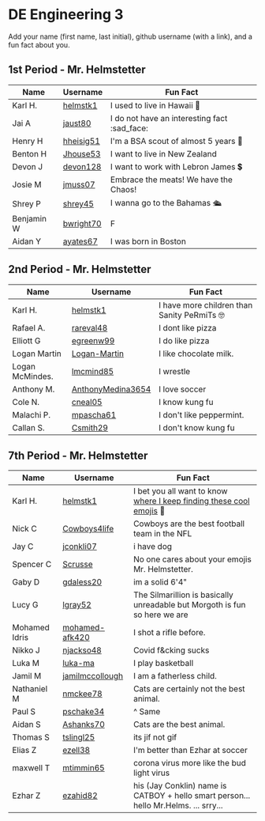 # DE Engineering 3

Add your name (first name, last initial), github username (with a link), and a fun fact about you.

## 1st Period - Mr. Helmstetter
Name | Username | Fun Fact
--- | --- | ---
Karl H. | [helmstk1](https://github.com/helmstk1) | I used to live in Hawaii :palm_tree:
Jai A   | [jaust80](https://github.com/jaust80) | I do not have an interesting fact :sad_face:
Henry H | [hheisig51](https://github.com/hheisig51) | I'm a BSA scout of almost 5 years :small_red_triangle:
Benton H | [Jhouse53](https://github.com/jhouse53) | I want to live in New Zealand
Devon J | [devon128](https://github.com/devon128) | I want to work with Lebron James :heavy_dollar_sign:
Josie M | [jmuss07](https://github.com/jmuss07) | Embrace the meats!  We have the Chaos!  
Shrey P | [shrey45](https://github.com/shrey45) | I wanna go to the Bahamas 🛳️
Benjamin W | [bwright70](https://github.com/bwright70) | F 
Aidan Y | [ayates67](https://github.com/ayates67) | I was born in Boston



## 2nd Period - Mr. Helmstetter
Name | Username | Fun Fact
--- | --- | ---
Karl H. | [helmstk1](https://github.com/helmstk1) | I have more children than Sanity PeRmiTs :nerd_face:
Rafael A. | [rareval48](https://github.com/rareval48) |  I dont like pizza
Elliott G | [egreenw99](https://github.com/egreenw99) | I do like pizza
Logan Martin | [Logan-Martin](https://github.com/Logan-Martin) | I like chocolate milk.
Logan McMindes. | [lmcmind85](https://github.com/lmcmind85) | I wrestle 
Anthony M. | [AnthonyMedina3654](https://github.com/AnthonyMedina3654) | I love soccer
Cole N. | [cneal05](https://github.com/cneal05) | I know kung fu
Malachi P. | [mpascha61](https://github.com/mpascha61) | I don't like peppermint.
Callan S. | [Csmith29](https://github.com/Csmith29) | I don't know kung fu



## 7th Period - Mr. Helmstetter
Name | Username | Fun Fact
--- | --- | ---
Karl H. | [helmstk1](https://github.com/helmstk1) | I bet you all want to know [where I keep finding these cool emojis](https://github.com/ikatyang/emoji-cheat-sheet) :mechanical_arm:
Nick C | [Cowboys4life](https://github.com/Cowboys4life) | Cowboys are the best football team in the NFL
Jay C | [jconkli07](https://github.com/jconkli07) | i have dog
Spencer C | [Scrusse](https://github.com/Scrusse) | No one cares about your emojis Mr. Helmstetter.
Gaby D |  [gdaless20](https://github.com/gdaless20) | im a solid 6'4"
Lucy G | [lgray52](https://github.com/lgray52) | The Silmarillion is basically unreadable but Morgoth is fun so here we are
Mohamed Idris| [mohamed-afk420](https://github.com/mohamed-afk420) | I shot a rifle before.
Nikko J | [njackso48](https://github.com/njackso48) | Covid f&cking sucks
Luka M  |  [luka-ma](https://github.com/luka-ma) | I play basketball
Jamil M | [jamilmccollough](https://github.com/jamilmccollough) | I am a fatherless child.
Nathaniel M | [nmckee78](https://github.com/nmckee78) | Cats are certainly not the best animal. 
Paul S | [pschake34](https://github.com/pschake34) | ^ Same
Aidan S | [Ashanks70](https://github.com/Ashanks70)| Cats are the best animal.
Thomas S | [tslingl25](https://github.com/tslingl25)| its jif not gif
Elias Z | [ezell38](https://github.com/ezell38)| I'm better than Ezhar at soccer
maxwell T | [mtimmin65](https://github.com/mtimmin65)| corona virus more like the bud light virus
Ezhar Z |  [ezahid82](https://github.com/ezahid82) | his (Jay Conklin) name is CATBOY + hello smart person... hello Mr.Helms. ... srry...


